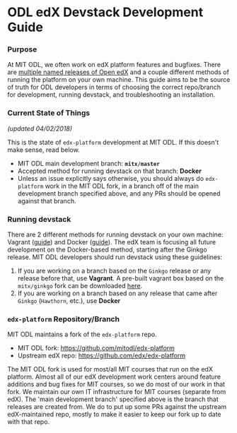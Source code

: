 # ODL edX Devstack Development Guide

### Purpose

At MIT ODL, we often work on edX platform features and bugfixes. There are [multiple named releases of Open edX](https://openedx.atlassian.net/wiki/spaces/DOC/pages/11108700/Open+edX+Releases) and a couple different methods of running the platform on your own machine. This guide aims to be the source of truth for ODL developers in terms of choosing the correct repo/branch for development, running devstack, and troubleshooting an installation.

### Current State of Things 

*(updated 04/02/2018)*

This is the state of `edx-platform` development at MIT ODL. If this doesn't make sense, read below.

- MIT ODL main development branch: **`mitx/master`**
- Accepted method for running devstack on that branch: **Docker**
- Unless an issue explicitly says otherwise, you should always do `edx-platform` work in the MIT ODL fork, in a branch off of the main development branch specified above, and any PRs should be opened against that branch. 

### Running devstack

There are 2 different methods for running devstack on your own machine: Vagrant ([guide](https://openedx.atlassian.net/wiki/spaces/OpenOPS/pages/60227787/Running+Vagrant-based+Devstack)) and Docker ([guide](https://github.com/edx/devstack)). The edX team is focusing all future development on the Docker-based method, starting after the Ginkgo release. MIT ODL developers should run devstack using these guidelines:

1. If you are working on a branch based on the `Ginkgo` release or any release before that, use **Vagrant**. A pre-built vagrant box based on the `mitx/ginkgo` fork can be downloaded [here](https://s3.amazonaws.com/public.mitx.mit.edu/vagrant/mitx-ginkgo/mitx_devstack_ginkgo.tar.gz).
2. If you are working on a branch based on any release that came after `Ginkgo` (`Hawthorn`, etc.), use **Docker**

### `edx-platform` Repository/Branch

MIT ODL maintains a fork of the `edx-platform` repo.

- MIT ODL fork: https://github.com/mitodl/edx-platform
- Upstream edX repo: https://github.com/edx/edx-platform

The MIT ODL fork is used for most/all MIT courses that run on the edX platform. Almost all of our edX development work centers around feature additions and bug fixes for MIT courses, so we do most of our work in that fork. We maintain our own IT infrastructure for MIT courses (separate from edX). The 'main development branch' specified above is the branch that releases are created from. We do to put up some PRs against the upstream edX-maintained repo, mostly to make it easier to keep our fork up to date with that repo.
